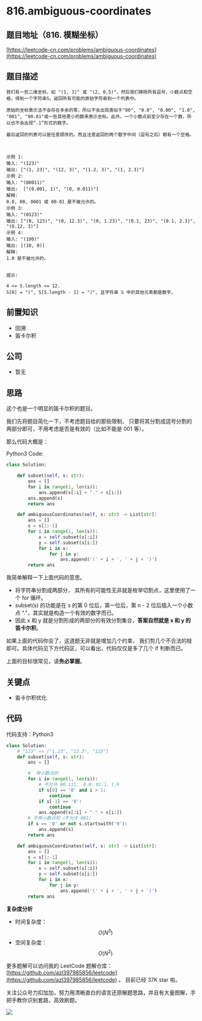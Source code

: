 # 816.ambiguous-coordinates

## 题目地址（816. 模糊坐标）

[https://leetcode-cn.com/problems/ambiguous-coordinates](https://leetcode-cn.com/problems/ambiguous-coordinates)

## 题目描述

```text
我们有一些二维坐标，如 "(1, 3)" 或 "(2, 0.5)"，然后我们移除所有逗号，小数点和空格，得到一个字符串S。返回所有可能的原始字符串到一个列表中。

原始的坐标表示法不会存在多余的零，所以不会出现类似于"00", "0.0", "0.00", "1.0", "001", "00.01"或一些其他更小的数来表示坐标。此外，一个小数点前至少存在一个数，所以也不会出现“.1”形式的数字。

最后返回的列表可以是任意顺序的。而且注意返回的两个数字中间（逗号之后）都有一个空格。



示例 1:
输入: "(123)"
输出: ["(1, 23)", "(12, 3)", "(1.2, 3)", "(1, 2.3)"]
示例 2:
输入: "(00011)"
输出:  ["(0.001, 1)", "(0, 0.011)"]
解释:
0.0, 00, 0001 或 00.01 是不被允许的。
示例 3:
输入: "(0123)"
输出: ["(0, 123)", "(0, 12.3)", "(0, 1.23)", "(0.1, 23)", "(0.1, 2.3)", "(0.12, 3)"]
示例 4:
输入: "(100)"
输出: [(10, 0)]
解释:
1.0 是不被允许的。


提示:

4 <= S.length <= 12.
S[0] = "(", S[S.length - 1] = ")", 且字符串 S 中的其他元素都是数字。
```

## 前置知识

* 回溯
* 笛卡尔积

## 公司

* 暂无

## 思路

这个也是一个明显的笛卡尔积的题目。

我们先将题目简化一下，不考虑题目给的那些限制， 只要将其分割成逗号分割的两部分即可，不用考虑是否是有效的（比如不能是 001 等）。

那么代码大概是：

Python3 Code:

```python
class Solution:

    def subset(self, s: str):
        ans = []
        for i in range(1, len(s)):
            ans.append(s[:i] + "." + s[i:])
        ans.append(s)
        return ans

    def ambiguousCoordinates(self, s: str) -> List[str]:
        ans = []
        s = s[1:-1]
        for i in range(1, len(s)):
            x = self.subset(s[:i])
            y = self.subset(s[i:])
            for i in x:
                for j in y:
                    ans.append('(' + i + ', ' + j + ')')
        return ans
```

我简单解释一下上面代码的意思。

* 将字符串分割成两部分， 其所有的可能性无非就是枚举切割点，这里使用了一个 for 循环。
* subset\(s\) 的功能是在 s 的第 0 位后，第一位后，第 n - 2 位后插入一个小数点 "."，其实就是构造一个有效的数字而已。
* 因此 x 和 y 就是分割形成的两部分的有效分割集合，**答案自然就是 x 和 y 的笛卡尔积**。

如果上面的代码你会了，这道题无非就是增加几个约束， 我们剪几个不合法的枝即可。具体代码见下方代码区，可以看出，代码仅仅是多了几个 if 判断而已。

上面的目标很常见，请**务必掌握**。

## 关键点

* 笛卡尔积优化

## 代码

代码支持：Python3

```python
class Solution:
    # "123" => ["1.23", "12.3", "123"]
    def subset(self, s: str):
        ans = []

        #  带小数点的
        for i in range(1, len(s)):
            # 不允许 00.111， 0.0，01.1，1.0
            if s[0] == '0' and i > 1:
                continue
            if s[-1] == '0':
                continue
            ans.append(s[:i] + "." + s[i:])
        # 不带小数点的（不允许 001）
        if s == '0' or not s.startswith('0'):
            ans.append(s)
        return ans

    def ambiguousCoordinates(self, s: str) -> List[str]:
        ans = []
        s = s[1:-1]
        for i in range(1, len(s)):
            x = self.subset(s[:i])
            y = self.subset(s[i:])
            for i in x:
                for j in y:
                    ans.append('(' + i + ', ' + j + ')')
        return ans
```

**复杂度分析**

* 时间复杂度：$$O(N^3)$$
* 空间复杂度：$$O(N^2)$$

更多题解可以访问我的 LeetCode 题解仓库：[https://github.com/azl397985856/leetcode](https://github.com/azl397985856/leetcode) 。 目前已经 37K star 啦。

关注公众号力扣加加，努力用清晰直白的语言还原解题思路，并且有大量图解，手把手教你识别套路，高效刷题。

![](https://tva1.sinaimg.cn/large/007S8ZIlly1gfcuzagjalj30p00dwabs.jpg)

